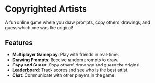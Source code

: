 # Copyrighted Artists

A fun online game where you draw prompts, copy others' drawings, and guess which one was the original!

## Features

- **Multiplayer Gameplay**: Play with friends in real-time.
- **Drawing Prompts**: Receive random prompts to draw.
- **Copy and Guess**: Copy others' drawings and guess the original.
- **Leaderboard**: Track scores and see who is the best artist.
- **Chat**: Communicate with other players in the game.
